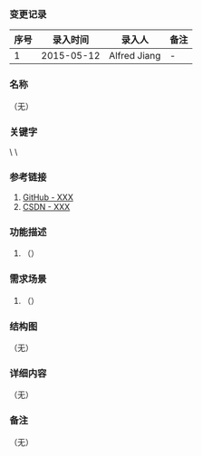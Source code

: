 ### 变更记录
| 序号 | 录入时间 | 录入人 | 备注 |
| -- | -- | -- | -- |
| 1 | 2015-05-12 | Alfred Jiang | - |

### 名称
（无）

### 关键字
 \  \

### 参考链接
1. [GitHub - XXX](XXX)
2. [CSDN - XXX](XXX)

### 功能描述
1. （）

### 需求场景
1. （）

### 结构图
（无）

### 详细内容
（无）

### 备注
（无）
